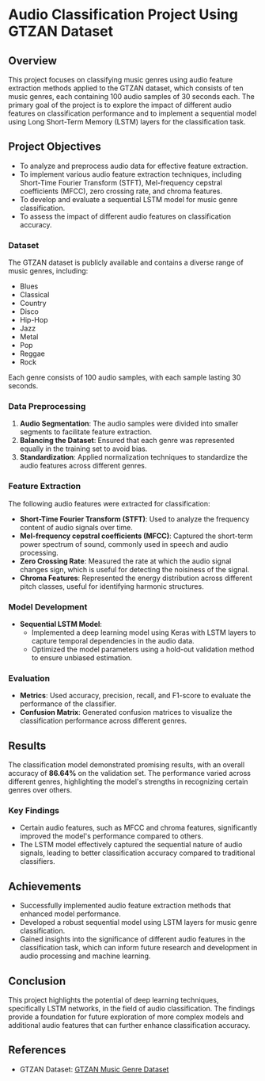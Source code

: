 # Audio Classification Project Using GTZAN Dataset

## Overview

This project focuses on classifying music genres using audio feature extraction methods applied to the GTZAN dataset, which consists of ten music genres, each containing 100 audio samples of 30 seconds each. The primary goal of the project is to explore the impact of different audio features on classification performance and to implement a sequential model using Long Short-Term Memory (LSTM) layers for the classification task.

## Project Objectives

- To analyze and preprocess audio data for effective feature extraction.
- To implement various audio feature extraction techniques, including Short-Time Fourier Transform (STFT), Mel-frequency cepstral coefficients (MFCC), zero crossing rate, and chroma features.
- To develop and evaluate a sequential LSTM model for music genre classification.
- To assess the impact of different audio features on classification accuracy.

### Dataset

The GTZAN dataset is publicly available and contains a diverse range of music genres, including:

- Blues
- Classical
- Country
- Disco
- Hip-Hop
- Jazz
- Metal
- Pop
- Reggae
- Rock

Each genre consists of 100 audio samples, with each sample lasting 30 seconds.

### Data Preprocessing

1. **Audio Segmentation**: The audio samples were divided into smaller segments to facilitate feature extraction.
2. **Balancing the Dataset**: Ensured that each genre was represented equally in the training set to avoid bias.
3. **Standardization**: Applied normalization techniques to standardize the audio features across different genres.

### Feature Extraction

The following audio features were extracted for classification:

- **Short-Time Fourier Transform (STFT)**: Used to analyze the frequency content of audio signals over time.
- **Mel-frequency cepstral coefficients (MFCC)**: Captured the short-term power spectrum of sound, commonly used in speech and audio processing.
- **Zero Crossing Rate**: Measured the rate at which the audio signal changes sign, which is useful for detecting the noisiness of the signal.
- **Chroma Features**: Represented the energy distribution across different pitch classes, useful for identifying harmonic structures.

### Model Development

- **Sequential LSTM Model**: 
  - Implemented a deep learning model using Keras with LSTM layers to capture temporal dependencies in the audio data.
  - Optimized the model parameters using a hold-out validation method to ensure unbiased estimation.

### Evaluation

- **Metrics**: Used accuracy, precision, recall, and F1-score to evaluate the performance of the classifier.
- **Confusion Matrix**: Generated confusion matrices to visualize the classification performance across different genres.

## Results

The classification model demonstrated promising results, with an overall accuracy of **86.64%** on the validation set. The performance varied across different genres, highlighting the model's strengths in recognizing certain genres over others. 

### Key Findings

- Certain audio features, such as MFCC and chroma features, significantly improved the model's performance compared to others.
- The LSTM model effectively captured the sequential nature of audio signals, leading to better classification accuracy compared to traditional classifiers.

## Achievements

- Successfully implemented audio feature extraction methods that enhanced model performance.
- Developed a robust sequential model using LSTM layers for music genre classification.
- Gained insights into the significance of different audio features in the classification task, which can inform future research and development in audio processing and machine learning.

## Conclusion

This project highlights the potential of deep learning techniques, specifically LSTM networks, in the field of audio classification. The findings provide a foundation for future exploration of more complex models and additional audio features that can further enhance classification accuracy.

## References

- GTZAN Dataset: [GTZAN Music Genre Dataset](http://marsyas.info/downloads/datasets/)

